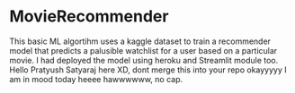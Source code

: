 # MovieRecommender
This basic ML algortihm uses a kaggle dataset to train a recommender model that predicts a palusible watchlist for a user based on a particular movie. I had deployed the model using heroku and Streamlit module too.
Hello Pratyush Satyaraj here XD, dont merge this into your repo okayyyyy I am in mood today heeee hawwwwww, no cap.

